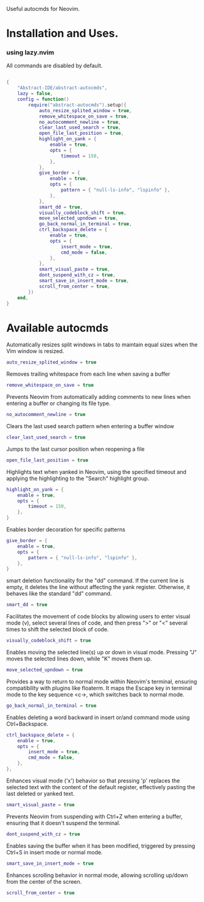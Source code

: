Useful autocmds for Neovim.

# Installation and Uses.

### using lazy.nvim

All commands are disabled by default.

```lua

{
	"Abstract-IDE/abstract-autocmds",
	lazy = false,
	config = function()
		require("abstract-autocmds").setup({
			auto_resize_splited_window = true,
			remove_whitespace_on_save = true,
			no_autocomment_newline = true,
			clear_last_used_search = true,
			open_file_last_position = true,
			highlight_on_yank = {
				enable = true,
				opts = {
					timeout = 150,
				},
			},
			give_border = {
				enable = true,
				opts = {
					pattern = { "null-ls-info", "lspinfo" },
				},
			},
			smart_dd = true,
			visually_codeblock_shift = true,
			move_selected_upndown = true,
			go_back_normal_in_terminal = true,
			ctrl_backspace_delete = {
				enable = true,
				opts = {
					insert_mode = true,
					cmd_mode = false,
				},
			},
			smart_visual_paste = true,
			dont_suspend_with_cz = true,
			smart_save_in_insert_mode = true,
			scroll_from_center = true,
		})
	end,
}
```

# Available autocmds

Automatically resizes split windows in tabs to maintain equal sizes when the Vim window is resized.

```lua
auto_resize_splited_window = true
```

Removes trailing whitespace from each line when saving a buffer

```lua
remove_whitespace_on_save = true
```

Prevents Neovim from automatically adding comments to new lines when entering a buffer or changing its file type.

```lua
no_autocomment_newline = true
```

Clears the last used search pattern when entering a buffer window

```lua
clear_last_used_search = true
```

Jumps to the last cursor position when reopening a file

```lua
open_file_last_position = true
```

Highlights text when yanked in Neovim, using the specified timeout and applying the highlighting to the "Search" highlight group.

```lua
highlight_on_yank = {
    enable = true,
    opts = {
        timeout = 150,
    },
}
```

Enables border decoration for specific patterns

```lua
give_border = {
    enable = true,
    opts = {
        pattern = { "null-ls-info", "lspinfo" },
    },
}
```

smart deletion functionality for the "dd" command. If the current line is empty, it deletes the line without affecting the yank register. Otherwise, it behaves like the standard "dd" command.

```lua
smart_dd = true
```

Facilitates the movement of code blocks by allowing users to enter visual mode (v), select several lines of code, and then press ">" or "<" several times to shift the selected block of code.

```lua
visually_codeblock_shift = true
```

Enables moving the selected line(s) up or down in visual mode. Pressing "J" moves the selected lines down, while "K" moves them up.

```lua
move_selected_upndown = true
```

Provides a way to return to normal mode within Neovim's terminal, ensuring compatibility with plugins like floaterm. It maps the Escape key in terminal mode to the key sequence <c-\><c-n>, which switches back to normal mode.

```lua
go_back_normal_in_terminal = true
```

Enables deleting a word backward in insert or/and command mode using Ctrl+Backspace.

```lua
ctrl_backspace_delete = {
	enable = true,
	opts = {
		insert_mode = true,
		cmd_mode = false,
	},
},
```

Enhances visual mode ('x') behavior so that pressing 'p' replaces the selected text with the content of the default register, effectively pasting the last deleted or yanked text.

```lua
smart_visual_paste = true
```

Prevents Neovim from suspending with Ctrl+Z when entering a buffer, ensuring that it doesn't suspend the terminal.

```lua
dont_suspend_with_cz = true
```

Enables saving the buffer when it has been modified, triggered by pressing Ctrl+S in insert mode or normal mode.

```lua
smart_save_in_insert_mode = true
```

Enhances scrolling behavior in normal mode, allowing scrolling up/down from the center of the screen.

```lua
scroll_from_center = true
```
